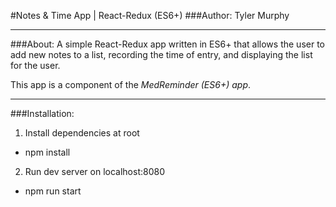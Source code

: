 #Notes & Time App | React-Redux (ES6+)
###Author: Tyler Murphy

---

###About:
A simple React-Redux app written in ES6+ that allows the user to add new notes to a list, recording the time of entry, and displaying the list for the user.

This app is a component of the *MedReminder (ES6+) app*.

---

###Installation:
1. Install dependencies at root
  * npm install

2. Run dev server on localhost:8080
  * npm run start
